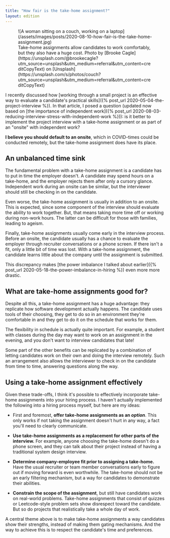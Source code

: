 ```yaml
---
title: "How fair is the take-home assignment?"
layout: edition
---
```


<figure id="cover-img" markdown="1">
![A woman sitting on a couch, working on a laptop](/assets/images/posts/2020-08-10-how-fair-is-the-take-home-assignment.jpg)
<figcaption markdown="1">Take-home assignments allow candidates to work comfortably, but they also have a huge cost. Photo by [Brooke Cagle](https://unsplash.com/@brookecagle?utm_source=unsplash&utm_medium=referral&utm_content=creditCopyText) on [Unsplash](https://unsplash.com/s/photos/couch?utm_source=unsplash&utm_medium=referral&utm_content=creditCopyText)
</figcaption>
</figure>

I recently discussed how [working through a small project is an effective way to evaluate a candidate's practical skills]({% post_url 2020-05-04-the-project-interview %}). In that article, I posed a question (updated now based on [the importance of independent work]({% post_url 2020-08-03-reducing-interview-stress-with-independent-work %})): is it better to implement the project interview with a take-home assignment or as part of an "onsite" with independent work? 

**I believe you should default to an onsite**, which in COVID-times could be conducted remotely, but the take-home assignment does have its place.

## An unbalanced time sink

The fundamental problem with a take-home assignment is a candidate has to put in time the employer doesn't. A candidate may spend hours on a take-home, and the employer rejects them after only a cursory glance. Independent work during an onsite can be similar, but the interviewer should still be checking in on the candidate.

Even worse, the take-home assignment is usually in addition to an onsite. This is expected, since some component of the interview should evaluate the ability to work together. But, that means taking more time off or working during non-work hours. The latter can be difficult for those with families, leading to ageism.

Finally, take-home assignments usually come early in the interview process. Before an onsite, the candidate usually has a chance to evaluate the employer through recruiter conversations or a phone screen. If there isn't a fit, only a little bit of time was lost. With a take-home assignment, the candidate learns little about the company until the assignment is submitted.

This discrepancy makes [the power imbalance I talked about earlier]({% post_url 2020-05-18-the-power-imbalance-in-hiring %}) even more more drastic.

## What are take-home assignments good for?

Despite all this, a take-home assignment has a huge advantage: they replicate how software development actually happens. The candidate uses tools of their choosing, they get to do so in an environment they're comfortable in and they get to do it on the schedule that works for them.

The flexibility in schedule is actually quite important. For example, a student with classes during the day may want to work on an assignment in the evening, and you don't want to interview candidates that late!

Some part of the other benefits can be replicated by a combination of letting candidates work on their own and doing the interview remotely. Such an arrangement also allows the interviewer to check in on the candidate from time to time, answering questions along the way.

## Using a take-home assignment effectively

Given these trade-offs, I think it's possible to effectively incorporate take-home assignments into your hiring process. I haven't actually implemented the following into a hiring process myself, but here are my ideas:

- First and foremost, **offer take-home assignments as an _option_**. This only works if not taking the assignment doesn't hurt in any way, a fact you'll need to clearly communicate.

- **Use take-home assignments as a replacement for other parts of the interview.** For example, anyone choosing the take-home doesn't do a phone screen, and they can talk about their project instead of having a traditional system design interview.

- **Determine company-employee fit prior to assigning a take-home.** Have the usual recruiter or team member conversations early to figure out if moving forward is even worthwhile. The take-home should not be an early filtering mechanism, but a way for candidates to demonstrate their abilities.

- **Constrain the scope of the assignment**, but still have candidates work on real-world problems. Take-home assignments that consist of quizzes or Leetcode-style problem sets show disrespect toward the candidate. But so do projects that realistically take a whole day of work.

A central theme above is to make take-home assignments a way candidates show their strengths, instead of making them gating mechanisms. And the way to achieve this is to respect the candidate's time and preferences.
